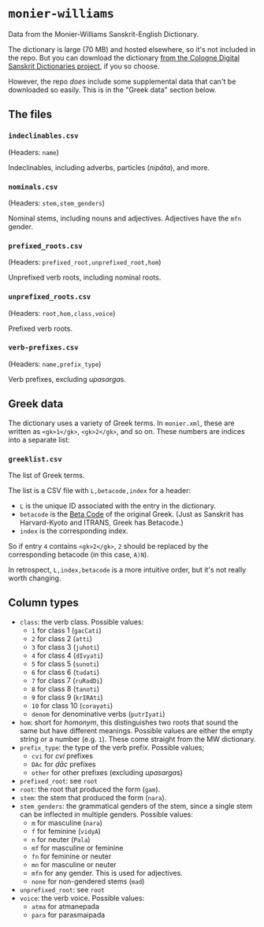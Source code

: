 `monier-williams`
=================

Data from the Monier-Williams Sanskrit-English Dictionary.

The dictionary is large (70 MB) and hosted elsewhere, so it's not included in
the repo. But you can download the dictionary [from the Cologne Digital
Sanskrit Dictionaries project](mw), if you so choose.

[mw]: http://www.sanskrit-lexicon.uni-koeln.de/scans/MWScan/2014/web/webtc/download.html


However, the repo *does* include some supplemental data that can't be
downloaded so easily. This is in the "Greek data" section below.


The files
---------

### `indeclinables.csv`
(Headers: `name`)

Indeclinables, including adverbs, particles (*nipāta*), and more.

### `nominals.csv`
(Headers: `stem,stem_genders`)

Nominal stems, including nouns and adjectives. Adjectives have the `mfn` gender.

### `prefixed_roots.csv`
(Headers: `prefixed_root,unprefixed_root,hom`)

Unprefixed verb roots, including nominal roots.

### `unprefixed_roots.csv`
(Headers: `root,hom,class,voice`)

Prefixed verb roots.

### `verb-prefixes.csv`
(Headers: `name,prefix_type`)

Verb prefixes, excluding *upasarga*s.

Greek data
----------

The dictionary uses a variety of Greek terms. In `monier.xml`, these are
written as `<gk>1</gk>`, `<gk>2</gk>`, and so on. These numbers are indices
into a separate list:

### `greeklist.csv`
The list of Greek terms.

The list is a CSV file with `L,betacode,index` for a header:

- `L` is the unique ID associated with the entry in the dictionary.
- `betacode` is the [Beta Code](betacode) of the original Greek. (Just as
  Sanskrit has Harvard-Kyoto and ITRANS, Greek has Betacode.)
- `index` is the corresponding index.

So if entry `4` contains `<gk>2</gk>`, `2` should be replaced by the
corresponding betacode (in this case, `A)N`).

In retrospect, `L,index,betacode` is a more intuitive order, but it's not
really worth changing.

[betacode]: http://en.wikipedia.org/wiki/Beta_Code


Column types
------------

- `class`: the verb class. Possible values:
  - `1` for class 1 (`gacCati`)
  - `2` for class 2 (`atti`)
  - `3` for class 3 (`juhoti`)
  - `4` for class 4 (`dIvyati`)
  - `5` for class 5 (`sunoti`)
  - `6` for class 6 (`tudati`)
  - `7` for class 7 (`ruRadDi`)
  - `8` for class 8 (`tanoti`)
  - `9` for class 9 (`krIRAti`)
  - `10` for class 10 (`corayati`)
  - `denom` for denominative verbs (`putrIyati`)
- `hom`: short for *homonym*, this distinguishes two roots that sound the same
  but have different meanings. Possible values are either the empty string or
  a number (e.g. `1`). These come straight from the MW dictionary.
- `prefix_type`: the type of the verb prefix. Possible values;
  - `cvi` for *cvi* prefixes
  - `DAc` for *ḍāc* prefixes
  - `other` for other prefixes (excluding *upasarga*s)
- `prefixed_root`: see `root`
- `root`: the root that produced the form (`gam`).
- `stem`: the stem that produced the form (`nara`).
- `stem_genders`: the grammatical genders of the stem, since a single stem can
  be inflected in multiple genders. Possible values:
  - `m` for masculine (`nara`)
  - `f` for feminine (`vidyA`)
  - `n` for neuter (`Pala`)
  - `mf` for masculine or feminine
  - `fn` for feminine or neuter
  - `mn` for masculine or neuter
  - `mfn` for any gender. This is used for adjectives.
  - `none` for non-gendered stems (`mad`)
- `unprefixed_root`: see `root`
- `voice`: the verb voice. Possible values:
  - `atma` for atmanepada
  - `para` for parasmaipada
